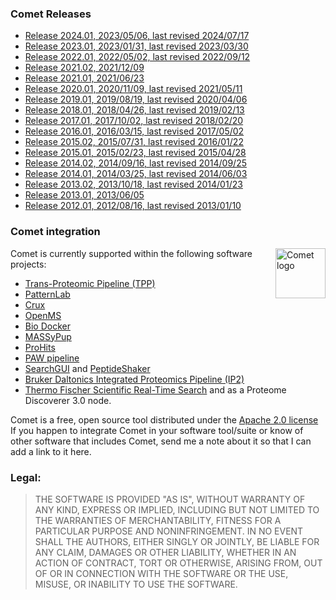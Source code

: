 ### Comet Releases

- [Release 2024.01, 2023/05/06, last revised 2024/07/17](/Comet/releases/release_202401.html)
- [Release 2023.01, 2023/01/31, last revised 2023/03/30](/Comet/releases/release_202301.html)
- [Release 2022.01, 2022/05/02, last revised 2022/09/12](/Comet/releases/release_202201.html)
- [Release 2021.02, 2021/12/09](/Comet/releases/release_202102.html)
- [Release 2021.01, 2021/06/23](/Comet/releases/release_202101.html)
- [Release 2020.01, 2020/11/09, last revised 2021/05/11](/Comet/releases/release_202001.html)
- [Release 2019.01, 2019/08/19, last revised 2020/04/06](/Comet/releases/release_201901.html)
- [Release 2018.01, 2018/04/26, last revised 2019/02/13](/Comet/releases/release_201801.html)
- [Release 2017.01, 2017/10/02, last revised 2018/02/20](/Comet/releases/release_201701.html)
- [Release 2016.01, 2016/03/15, last revised 2017/05/02](/Comet/releases/release_201601.html)
- [Release 2015.02, 2015/07/31, last revised 2016/01/22](/Comet/releases/release_201502.html)
- [Release 2015.01, 2015/02/23, last revised 2015/04/28](/Comet/releases/release_201501.html)
- [Release 2014.02, 2014/09/16, last revised 2014/09/25](/Comet/releases/release_201402.html)
- [Release 2014.01, 2014/03/25, last revised 2014/06/03](/Comet/releases/release_201401.html)
- [Release 2013.02, 2013/10/18, last revised 2014/01/23](/Comet/releases/release_201302.html)
- [Release 2013.01, 2013/06/05](/Comet/releases/release_201301.html)
- [Release 2012.01, 2012/08/16, last revised 2013/01/10](/Comet/releases/release_201201.html)

### Comet integration

<img src="/Comet/images/cometlogo_2_small.png" alt="Comet logo" style="float:right" height="80">
Comet is currently supported within the following software projects:

- [Trans-Proteomic Pipeline (TPP)](http://tools.proteomecenter.org/wiki/index.php?title=Software:TPP)
- [PatternLab](http://www.patternlabforproteomics.org/)
- [Crux](https://crux.ms)
- [OpenMS](https://www.openms.de)
- [Bio Docker](https://hub.docker.com/r/biocontainers/comet)
- [MASSyPup](http://www.bioprocess.org/massypup/)
- [ProHits](http://prohitsms.com/)
- [PAW pipeline](https://github.com/pwilmart/PAW_pipeline/)
- [SearchGUI](http://compomics.github.io/projects/searchgui.html) and [PeptideShaker](http://compomics.github.io/projects/peptide-shaker.html)
- [Bruker Daltonics Integrated Proteomics Pipeline (IP2)](https://www.manula.com/manuals/ip2/ip2/1/en/topic/7-2-comet-search-engine)
- [Thermo Fischer Scientific Real-Time Search](https://www.thermofisher.com/us/en/home/industrial/mass-spectrometry/liquid-chromatography-mass-spectrometry-lc-ms/lc-ms-systems/orbitrap-lc-ms/orbitrap-tribrid-mass-spectrometers/orbitrap-eclipse-tribrid-mass-spectrometer.html#how-advanced) and as a Proteome Discoverer 3.0 node.

Comet is a free, open source tool distributed under the
[Apache 2.0 license](https://www.apache.org/licenses/LICENSE-2.0)
If you happen to integrate Comet in your software tool/suite or know of other software
that includes Comet, send me a note about it so that I can add a link to it here.

### Legal:

>THE SOFTWARE IS PROVIDED "AS IS", WITHOUT WARRANTY OF ANY KIND,
EXPRESS OR IMPLIED, INCLUDING BUT NOT LIMITED TO THE WARRANTIES OF
MERCHANTABILITY, FITNESS FOR A PARTICULAR PURPOSE AND NONINFRINGEMENT.
IN NO EVENT SHALL THE AUTHORS, EITHER SINGLY OR JOINTLY, BE LIABLE
FOR ANY CLAIM, DAMAGES OR OTHER LIABILITY, WHETHER IN AN ACTION OF
CONTRACT, TORT OR OTHERWISE, ARISING FROM, OUT OF OR IN CONNECTION
WITH THE SOFTWARE OR THE USE, MISUSE, OR INABILITY TO USE THE SOFTWARE.
